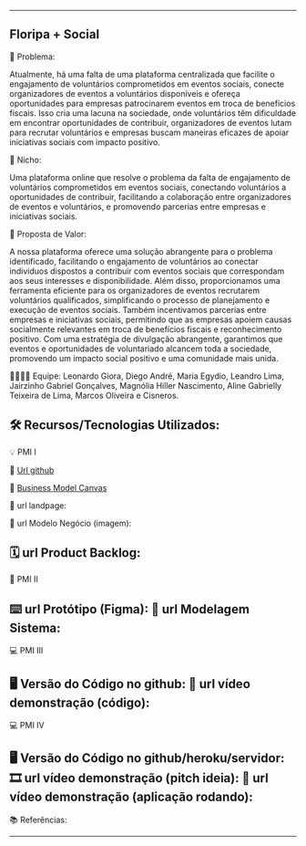 -------------------
Floripa + Social
-------------------
🙁 Problema: 

Atualmente, há uma falta de uma plataforma centralizada que facilite o engajamento de voluntários comprometidos em eventos sociais, conecte organizadores de eventos a voluntários disponíveis e ofereça oportunidades para empresas patrocinarem eventos em troca de benefícios fiscais. Isso cria uma lacuna na sociedade, onde voluntários têm dificuldade em encontrar oportunidades de contribuir, organizadores de eventos lutam para recrutar voluntários e empresas buscam maneiras eficazes de apoiar iniciativas sociais com impacto positivo. 

🙂 Nicho:

Uma plataforma online que resolve o problema da falta de engajamento de voluntários comprometidos em eventos sociais, conectando voluntários a oportunidades de contribuir, facilitando a colaboração entre organizadores de eventos e voluntários, e promovendo parcerias entre empresas e iniciativas sociais.

🎁 Proposta de Valor: 

A nossa plataforma oferece uma solução abrangente para o problema identificado, facilitando o engajamento de voluntários ao conectar indivíduos dispostos a contribuir com eventos sociais que correspondam aos seus interesses e disponibilidade. Além disso, proporcionamos uma ferramenta eficiente para os organizadores de eventos recrutarem voluntários qualificados, simplificando o processo de planejamento e execução de eventos sociais. Também incentivamos parcerias entre empresas e iniciativas sociais, permitindo que as empresas apoiem causas socialmente relevantes em troca de benefícios fiscais e reconhecimento positivo. Com uma estratégia de divulgação abrangente, garantimos que eventos e oportunidades de voluntariado alcancem toda a sociedade, promovendo um impacto social positivo e uma comunidade mais unida.

🧑‍💻👩‍💻 Equipe: Leonardo Giora, Diego André, Maria Egydio, Leandro Lima, Jairzinho Gabriel Gonçalves, Magnólia Hiller Nascimento, Aline Gabrielly Teixeira de Lima, Marcos Oliveira e Cisneros.

🛠️ Recursos/Tecnologias Utilizados:
-------------------
💡 PMI I

🔗 [Url github](https://github.com/Floripa-mais-Social/PMI-1)

 :page_with_curl: [Business Model Canvas]()

🛬 url landpage:

🤝 url Modelo Negócio (imagem):


🗓️ url Product Backlog:
-------------------
📲 PMI II

⌨️ url Protótipo (Figma):
📝 url Modelagem Sistema:
-------------------
💻 PMI III

🖥️ Versão do Código no github:
🎥 url vídeo demonstração (código):
-------------------
💻 PMI IV

🖥️ Versão do Código no github/heroku/servidor:
🎞️ url vídeo demonstração (pitch ideia):
🎥 url vídeo demonstração (aplicação rodando):
-------------------
📚 Referências:

-------------------
